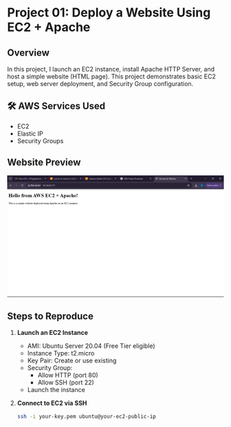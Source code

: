 # Project 01: Deploy a Website Using EC2 + Apache

## Overview
In this project, I launch an EC2 instance, install Apache HTTP Server, and host a simple website (HTML page). This project demonstrates basic EC2 setup, web server deployment, and Security Group configuration.

## 🛠️ AWS Services Used
- EC2
- Elastic IP
- Security Groups

## Website Preview
![Website Screenshot](./screenshots/website_preview.png)

## Steps to Reproduce

1. **Launch an EC2 Instance**
   - AMI: Ubuntu Server 20.04 (Free Tier eligible)
   - Instance Type: t2.micro
   - Key Pair: Create or use existing
   - Security Group:
     - Allow HTTP (port 80)
     - Allow SSH (port 22)
   - Launch the instance

2. **Connect to EC2 via SSH**
   ```bash
   ssh -i your-key.pem ubuntu@your-ec2-public-ip

